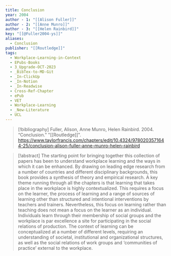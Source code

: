 ```yaml
---
title: Conclusion
year: 2004
author - 1: "[[Alison Fuller]]"
author - 2: "[[Anne Munro]]"
author - 3: "[[Helen Rainbird]]"
key: "[[@Fuller2004-ys]]"
aliases:
  - Conclusion
publisher: "[[Routledge]]"
tags:
  - Workplace-Learning-in-Context
  - EPubs-Books
  - 3_Upgrade-OCT-2023
  - _BibTex-to-MD-Git
  - _In-ClickUp
  - _In-Notion
  - _In-Readwise
  - Cross-Ref-Chapter
  - ePub
  - VET
  - Workplace-Learning
  - _New-Literature
  - UCL
---
```


> [!bibliography]
> Fuller, Alison, Anne Munro, Helen Rainbird. 2004. “Conclusion.” "[[Routledge]]". https://www.taylorfrancis.com/chapters/edit/10.4324/9780203571644-25/conclusion-alison-fuller-anne-munro-helen-rainbird

> [!abstract]
> The starting point for bringing together this collection of papers has been to understand workplace learning and the ways in which it can be enhanced. By drawing on leading edge research from a number of countries and different disciplinary backgrounds, this book provides a synthesis of theory and empirical research. A key theme running through all the chapters is that learning that takes place in the workplace is highly contextualized. This requires a focus on the learner, the process of learning and a range of sources of learning other than structured and intentional interventions by teachers and trainers. Nevertheless, this focus on learning rather than teaching does not mean a focus on the learner as an individual. Individuals learn through their membership of social groups and the workplace is par excellence a site for participating in the social relations of production. The context of learning can be conceptualized at a number of different levels, requiring an understanding of societal, institutional and organizational structures, as well as the social relations of work groups and ‘communities of practice’ external to the workplace.